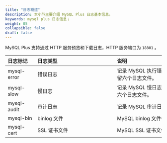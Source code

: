 ```yaml
---
title: "日志概述"
description: 本小节主要介绍 MySQL Plus 日志基本信息。 
keywords: mysql plus 日志信息；
weight: 05
collapsible: false
draft: false
---
```




MySQL Plus 支持通过 HTTP 服务预览和下载日志，HTTP 服务端口为 `18801` 。

|<span style="display:inline-block;width:80px">日志标记</span> |<span style="display:inline-block;width:240px">日志类型</span>|<span style="display:inline-block;width:280px">说明</span> |
|:----|:----|:----|
|mysql-error   |   错误日志    |  记录 MySQL 执行错误信息。默认仅保留六个日志文件。|
|mysql-slow   |     慢日志    |  记录 MySQL 慢日志信息。默认仅保留六个日志文件。|
|mysql-audit   |   审计日志    |  记录 MySQL 审计日志信息。|
|mysql-bin   |   binlog 文件    |   MySQL binlog 文件信息。|
|mysql-cert   |   SSL 证书文件    |   MySQL SSL 证书文件信息。|
